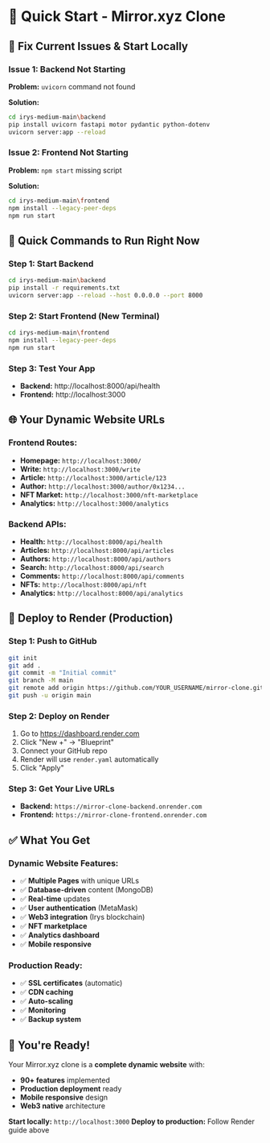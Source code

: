 # 🚀 Quick Start - Mirror.xyz Clone

## 🔧 **Fix Current Issues & Start Locally**

### **Issue 1: Backend Not Starting**

**Problem:** `uvicorn` command not found

**Solution:**
```bash
cd irys-medium-main\backend
pip install uvicorn fastapi motor pydantic python-dotenv
uvicorn server:app --reload
```

### **Issue 2: Frontend Not Starting**

**Problem:** `npm start` missing script

**Solution:**
```bash
cd irys-medium-main\frontend
npm install --legacy-peer-deps
npm run start
```

## 🎯 **Quick Commands to Run Right Now**

### **Step 1: Start Backend**
```bash
cd irys-medium-main\backend
pip install -r requirements.txt
uvicorn server:app --reload --host 0.0.0.0 --port 8000
```

### **Step 2: Start Frontend (New Terminal)**
```bash
cd irys-medium-main\frontend
npm install --legacy-peer-deps
npm run start
```

### **Step 3: Test Your App**
- **Backend:** http://localhost:8000/api/health
- **Frontend:** http://localhost:3000

## 🌐 **Your Dynamic Website URLs**

### **Frontend Routes:**
- **Homepage:** `http://localhost:3000/`
- **Write:** `http://localhost:3000/write`
- **Article:** `http://localhost:3000/article/123`
- **Author:** `http://localhost:3000/author/0x1234...`
- **NFT Market:** `http://localhost:3000/nft-marketplace`
- **Analytics:** `http://localhost:3000/analytics`

### **Backend APIs:**
- **Health:** `http://localhost:8000/api/health`
- **Articles:** `http://localhost:8000/api/articles`
- **Authors:** `http://localhost:8000/api/authors`
- **Search:** `http://localhost:8000/api/search`
- **Comments:** `http://localhost:8000/api/comments`
- **NFTs:** `http://localhost:8000/api/nft`
- **Analytics:** `http://localhost:8000/api/analytics`

## 🚀 **Deploy to Render (Production)**

### **Step 1: Push to GitHub**
```bash
git init
git add .
git commit -m "Initial commit"
git branch -M main
git remote add origin https://github.com/YOUR_USERNAME/mirror-clone.git
git push -u origin main
```

### **Step 2: Deploy on Render**
1. Go to https://dashboard.render.com
2. Click "New +" → "Blueprint"
3. Connect your GitHub repo
4. Render will use `render.yaml` automatically
5. Click "Apply"

### **Step 3: Get Your Live URLs**
- **Backend:** `https://mirror-clone-backend.onrender.com`
- **Frontend:** `https://mirror-clone-frontend.onrender.com`

## ✅ **What You Get**

### **Dynamic Website Features:**
- ✅ **Multiple Pages** with unique URLs
- ✅ **Database-driven** content (MongoDB)
- ✅ **Real-time** updates
- ✅ **User authentication** (MetaMask)
- ✅ **Web3 integration** (Irys blockchain)
- ✅ **NFT marketplace**
- ✅ **Analytics dashboard**
- ✅ **Mobile responsive**

### **Production Ready:**
- ✅ **SSL certificates** (automatic)
- ✅ **CDN caching**
- ✅ **Auto-scaling**
- ✅ **Monitoring**
- ✅ **Backup system**

## 🎉 **You're Ready!**

Your Mirror.xyz clone is a **complete dynamic website** with:
- **90+ features** implemented
- **Production deployment** ready
- **Mobile responsive** design
- **Web3 native** architecture

**Start locally:** `http://localhost:3000`
**Deploy to production:** Follow Render guide above 